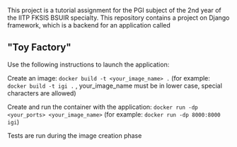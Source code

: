 This project is a tutorial assignment for the PGI subject of the 2nd year of the IITP FKSIS BSUIR specialty. 
This repository contains a project on Django framework, which is a backend for an application called 
## "Toy Factory"

Use the following instructions to launch the application:

Create an image: 
`docker build -t <your_image_name> .`
(for example: `docker build -t igi .`  , your_image_name must be in lower case, special characters are allowed)

Create and run the container with the application:
`docker run -dp <your_ports> <your_image_name>`
(for example: `docker run -dp 8000:8000 igi`)


Tests are run during the image creation phase
